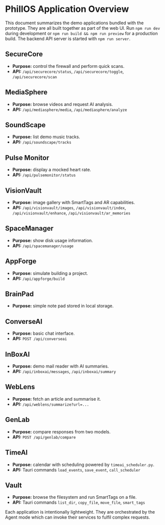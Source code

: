 # PhillOS Application Overview

This document summarizes the demo applications bundled with the prototype. They are all built together as part of the web UI. Run `npm run dev` during development or `npm run build && npm run preview` for a production build. The backend API server is started with `npm run server`.

## SecureCore
- **Purpose:** control the firewall and perform quick scans.
- **API:** `/api/securecore/status`, `/api/securecore/toggle`, `/api/securecore/scan`

## MediaSphere
- **Purpose:** browse videos and request AI analysis.
- **API:** `/api/mediasphere/media`, `/api/mediasphere/analyze`

## SoundScape
- **Purpose:** list demo music tracks.
- **API:** `/api/soundscape/tracks`

## Pulse Monitor
- **Purpose:** display a mocked heart rate.
- **API:** `/api/pulsemonitor/status`

## VisionVault
- **Purpose:** image gallery with SmartTags and AR capabilities.
- **API:** `/api/visionvault/images`, `/api/visionvault/index`, `/api/visionvault/enhance`, `/api/visionvault/ar_memories`

## SpaceManager
- **Purpose:** show disk usage information.
- **API:** `/api/spacemanager/usage`

## AppForge
- **Purpose:** simulate building a project.
- **API:** `/api/appforge/build`

## BrainPad
- **Purpose:** simple note pad stored in local storage.

## ConverseAI
- **Purpose:** basic chat interface.
- **API:** `POST /api/converseai`

## InBoxAI
- **Purpose:** demo mail reader with AI summaries.
- **API:** `/api/inboxai/messages`, `/api/inboxai/summary`

## WebLens
- **Purpose:** fetch an article and summarise it.
- **API:** `/api/weblens/summarize?url=...`

## GenLab
- **Purpose:** compare responses from two models.
- **API:** `POST /api/genlab/compare`

## TimeAI
- **Purpose:** calendar with scheduling powered by `timeai_scheduler.py`.
- **API:** Tauri commands `load_events`, `save_event`, `call_scheduler`

## Vault
- **Purpose:** browse the filesystem and run SmartTags on a file.
- **API:** Tauri commands `list_dir`, `copy_file`, `move_file`, `smart_tags`

Each application is intentionally lightweight. They are orchestrated by the Agent mode which can invoke their services to fulfil complex requests.

